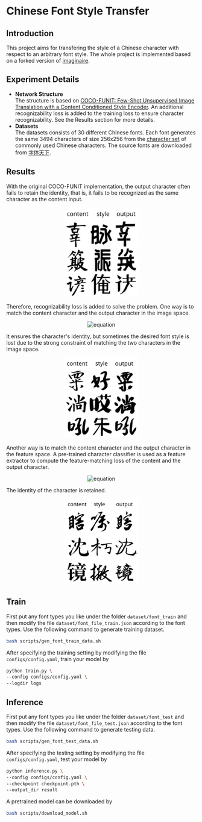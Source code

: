 # Chinese Font Style Transfer

## Introduction
This project aims for transfering the style of a Chinese character with respect to an arbitrary font style. The whole project is implemented based on a forked
version of [imaginaire](https://github.com/NVlabs/imaginaire). 

## Experiment Details
- **Network Structure**  
  The structure is based on [COCO-FUNIT: Few-Shot Unsupervised Image Translation with a Content Conditioned Style Encoder](https://arxiv.org/abs/2007.07431). 
  An additional recognizability loss is added to the training loss to ensure character recognizability. See the Results section for more details.
- **Datasets**  
  The datasets consists of 30 different Chinese fonts. Each font generates the same 3494 characters 
  of size 256x256 from the [character set](https://blog.csdn.net/u011762313/article/details/47419063) of commonly used Chinese characters. 
  The source fonts are downloaded from [字体天下](http://www.fonts.net.cn/).  
  
## Results  
With the original COCO-FUNIT implementation, the output character often fails to retain the identity, that is, it fails to be recognized as the same character
as the content input.  
<p align="center">
  <img src="imgs/result_original.png" alt="result_original.png", width="200"/>
</p>
Therefore, recognizability loss is added to solve the problem. One way is to match the content character and the output character in the image space.  
<p align="center">
  <img src="https://latex.codecogs.com/png.latex?L_%7Brecog%7D%20%3D%20%7B%5ClVert%20I_%7Bcontent%7D%20-%20I_%7Boutput%7D%20%5CrVert%7D_1" alt="equation", width="200"/>
</p>
It ensures the character's identity, but sometimes the desired font style is lost due to the strong constraint of matching the two characters in the image space.  
<p align="center">
  <img src="imgs/result_image_matching.png" alt="result_image_matching.png", width="200"/>
</p>
Another way is to match the content character and the output character in the feature space. A pre-trained character classifier is used as a feature extractor to 
compute the feature-matching loss of the content and the output character.   
<p align="center">
  <img src="https://latex.codecogs.com/png.latex?L_%7Brecog%7D%20%3D%20%7B%5ClVert%20f%28I_%7Bcontent%7D%29%20-%20f%28I_%7Boutput%7D%29%20%5CrVert%7D_1" alt="equation", width="200"/>
</p>
The identity of the character is retained.  
<p align="center">
  <img src="imgs/result_feature_matching.png" alt="result_feature_matching.png", width="200"/>
</p> 

## Train 
First put any font types you like under the folder `dataset/font_train` and then modify the file `dataset/font_file_train.json` according to the font types. Use the following command to generate training dataset.
```bash
bash scripts/gen_font_train_data.sh
```  
After specifying the training setting by modifying the file `configs/config.yaml`, train your model by  
```bash
python train.py \
--config configs/config.yaml \
--logdir logs
```
 
## Inference
First put any font types you like under the folder `dataset/font_test` and then modify the file `dataset/font_file_test.json` according to the font types. Use the following command to generate testing data.
```bash
bash scripts/gen_font_test_data.sh
```  
After specifying the testing setting by modifying the file `configs/config.yaml`, test your model by  
```bash
python inference.py \
--config configs/config.yaml \
--checkpoint checkpoint.pth \
--output_dir result
```
A pretrained model can be downloaded by 
```bash
bash scripts/download_model.sh
```  
